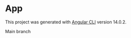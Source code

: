 # App

This project was generated with [Angular CLI](https://github.com/angular/angular-cli) version 14.0.2.

Main branch
